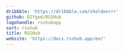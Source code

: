 ```yaml
---
dribbble: 'https://dribbble.com/sheldonrrr'
github: DIYgod/RSSHub
logohandle: rsshubapp
sort: rsshub
title: RSSHub
website: 'https://docs.rsshub.app/en/'
---
```

